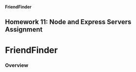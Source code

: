 #### FriendFinder
Homework 11: Node and Express Servers Assignment
---
# FriendFinder

### Overview
